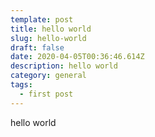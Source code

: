 ```yaml
---
template: post
title: hello world
slug: hello-world
draft: false
date: 2020-04-05T00:36:46.614Z
description: hello world
category: general
tags:
  - first post
---
```

hello world